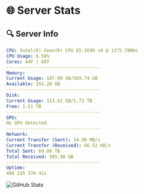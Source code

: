 # 🌐 Server Stats
## 🔍 Server Info
```yaml
CPU: Intel(R) Xeon(R) CPU E5-2699 v4 @ 1375.78MHz
CPU Usage: 6.50%
Cores: 44P | 88T
-----------------------------------
Memory:
Current Usage: 147.09 GB/503.74 GB
Available: 353.20 GB
-----------------------------------
Disk:
Current Usage: 113.81 GB/1.71 TB
Free: 1.51 TB
-----------------------------------
GPU:
No GPU detected
-----------------------------------
Network:
Current Transfer (Sent): 14.98 MB/s
Current Transfer (Received): 66.52 KB/s
Total Sent: 69.08 TB
Total Received: 585.90 GB
-----------------------------------
Uptime:
40d 21h 37m 41s
```
![GitHub Stats](https://img.shields.io/badge/Updated-2025-04-17_19:00:30-blue)